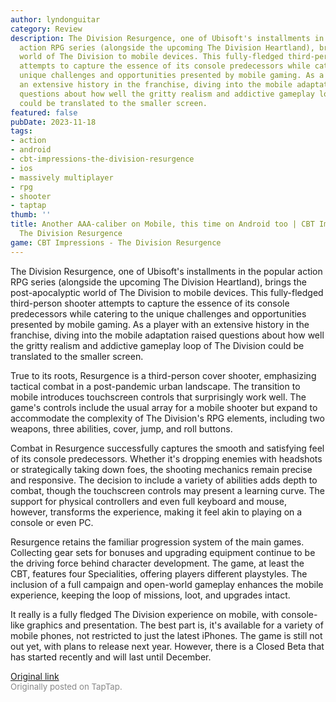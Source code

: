 ```yaml
---
author: lyndonguitar
category: Review
description: The Division Resurgence, one of Ubisoft's installments in the popular
  action RPG series (alongside the upcoming The Division Heartland), brings the post-apocalyptic
  world of The Division to mobile devices. This fully-fledged third-person shooter
  attempts to capture the essence of its console predecessors while catering to the
  unique challenges and opportunities presented by mobile gaming. As a player with
  an extensive history in the franchise, diving into the mobile adaptation raised
  questions about how well the gritty realism and addictive gameplay loop of The Division
  could be translated to the smaller screen.
featured: false
pubDate: 2023-11-18
tags:
- action
- android
- cbt-impressions-the-division-resurgence
- ios
- massively multiplayer
- rpg
- shooter
- taptap
thumb: ''
title: Another AAA-caliber on Mobile, this time on Android too | CBT Impressions -
  The Division Resurgence
game: CBT Impressions - The Division Resurgence
---
```

The Division Resurgence, one of Ubisoft's installments in the popular action RPG series (alongside the upcoming The Division Heartland), brings the post-apocalyptic world of The Division to mobile devices. This fully-fledged third-person shooter attempts to capture the essence of its console predecessors while catering to the unique challenges and opportunities presented by mobile gaming. As a player with an extensive history in the franchise, diving into the mobile adaptation raised questions about how well the gritty realism and addictive gameplay loop of The Division could be translated to the smaller screen.

True to its roots, Resurgence is a third-person cover shooter, emphasizing tactical combat in a post-pandemic urban landscape. The transition to mobile introduces touchscreen controls that surprisingly work well. The game's controls include the usual array for a mobile shooter but expand to accommodate the complexity of The Division's RPG elements, including two weapons, three abilities, cover, jump, and roll buttons.

Combat in Resurgence successfully captures the smooth and satisfying feel of its console predecessors. Whether it's dropping enemies with headshots or strategically taking down foes, the shooting mechanics remain precise and responsive. The decision to include a variety of abilities adds depth to combat, though the touchscreen controls may present a learning curve. The support for physical controllers and even full keyboard and mouse, however, transforms the experience, making it feel akin to playing on a console or even PC.

Resurgence retains the familiar progression system of the main games. Collecting gear sets for bonuses and upgrading equipment continue to be the driving force behind character development. The game, at least the CBT, features four Specialities, offering players different playstyles. The inclusion of a full campaign and open-world gameplay enhances the mobile experience, keeping the loop of missions, loot, and upgrades intact.

It really is a fully fledged The Division experience on mobile, with console-like graphics and presentation. The best part is, it's available for a variety of mobile phones, not restricted to just the latest iPhones. The game is still not out yet, with plans to release next year. However, there is a Closed Beta that has started recently and will last until December.

[Original link](https://www.taptap.io/post/6561121)<br><span style="font-size: 0.95em; color: #888;">Originally posted on TapTap.</span>